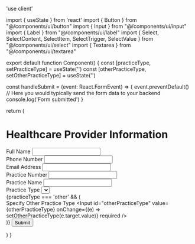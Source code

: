 'use client'

import { useState } from 'react'
import { Button } from "@/components/ui/button"
import { Input } from "@/components/ui/input"
import { Label } from "@/components/ui/label"
import { Select, SelectContent, SelectItem, SelectTrigger, SelectValue } from "@/components/ui/select"
import { Textarea } from "@/components/ui/textarea"

export default function Component() {
  const [practiceType, setPracticeType] = useState('')
  const [otherPracticeType, setOtherPracticeType] = useState('')

  const handleSubmit = (event: React.FormEvent<HTMLFormElement>) => {
    event.preventDefault()
    // Here you would typically send the form data to your backend
    console.log('Form submitted')
  }

  return (
    <div className="max-w-md mx-auto p-6 bg-white rounded-lg shadow">
      <h1 className="text-2xl font-bold mb-6">Healthcare Provider Information</h1>
      <form onSubmit={handleSubmit} className="space-y-4">
        <div>
          <Label htmlFor="fullName">Full Name</Label>
          <Input id="fullName" required />
        </div>
        <div>
          <Label htmlFor="phoneNumber">Phone Number</Label>
          <Input id="phoneNumber" type="tel" required />
        </div>
        <div>
          <Label htmlFor="email">Email Address</Label>
          <Input id="email" type="email" required />
        </div>
        <div>
          <Label htmlFor="practiceNumber">Practice Number</Label>
          <Input id="practiceNumber" required />
        </div>
        <div>
          <Label htmlFor="practiceName">Practice Name</Label>
          <Input id="practiceName" required />
        </div>
        <div>
          <Label htmlFor="practiceType">Practice Type</Label>
          <Select onValueChange={setPracticeType} required>
            <SelectTrigger>
              <SelectValue placeholder="Select practice type" />
            </SelectTrigger>
            <SelectContent>
              <SelectItem value="general">General Practice</SelectItem>
              <SelectItem value="specialist">Specialist</SelectItem>
              <SelectItem value="dental">Dental</SelectItem>
              <SelectItem value="other">Other</SelectItem>
            </SelectContent>
          </Select>
        </div>
        {practiceType === 'other' && (
          <div>
            <Label htmlFor="otherPracticeType">Specify Other Practice Type</Label>
            <Input
              id="otherPracticeType"
              value={otherPracticeType}
              onChange={(e) => setOtherPracticeType(e.target.value)}
              required
            />
          </div>
        )}
        <Button type="submit" className="w-full">Submit</Button>
      </form>
    </div>
  )
}

